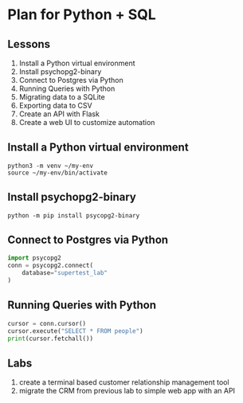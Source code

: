 # Plan for Python + SQL

## Lessons

1. Install a Python virtual environment
1. Install psychopg2-binary
1. Connect to Postgres via Python
1. Running Queries with Python
1. Migrating data to a SQLite
1. Exporting data to CSV
1. Create an API with Flask
1. Create a web UI to customize automation

## Install a Python virtual environment

```
python3 -m venv ~/my-env
source ~/my-env/bin/activate
```

## Install psychopg2-binary

```
python -m pip install psycopg2-binary
```

## Connect to Postgres via Python

```python
import psycopg2
conn = psycopg2.connect(
    database="supertest_lab"
)
```

## Running Queries with Python

```python
cursor = conn.cursor()
cursor.execute("SELECT * FROM people")
print(cursor.fetchall())
```

## Labs

1. create a terminal based customer relationship management tool
1. migrate the CRM from previous lab to simple web app with an API
